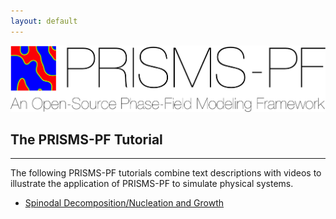 ```yaml
---
layout: default
---
```


[![PRISMS-PF Logo](../assets/logo.png)](https://prisms-center.github.io/phaseField/)

## The PRISMS-PF Tutorial
***
The following PRISMS-PF tutorials combine text descriptions with videos to illustrate the application of PRISMS-PF to simulate physical systems. 

- [Spinodal Decomposition/Nucleation and Growth](https://github.com/prisms-center/phaseField/blob/gh-pages/pages/tutorials/spinodaldec_nucleation.md) <br>
